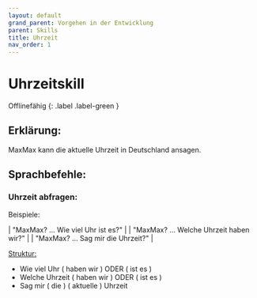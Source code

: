 ```yaml
---
layout: default
grand_parent: Vorgehen in der Entwicklung
parent: Skills
title: Uhrzeit
nav_order: 1
---
```



# Uhrzeitskill
<div class="labels" markdown="1">
Offlinefähig
{: .label .label-green }
</div>

## Erklärung:
MaxMax kann die aktuelle Uhrzeit in Deutschland ansagen.

## Sprachbefehle:
### Uhrzeit abfragen:
Beispiele:

| "MaxMax? ... Wie viel Uhr ist es?"         |
| "MaxMax? ... Welche Uhrzeit haben wir?"    |
| "MaxMax? ... Sag mir die Uhrzeit?"    |

[Struktur:](structure) 
- Wie viel Uhr ( haben wir ) ODER ( ist es )
- Welche Uhrzeit ( haben wir ) ODER ( ist es )
- Sag mir ( die ) ( aktuelle ) Uhrzeit



 
